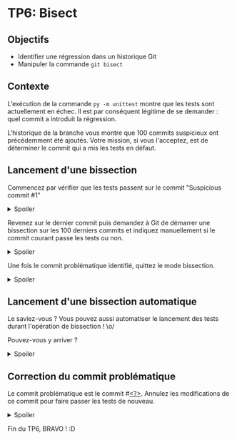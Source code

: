 # TP6: Bisect

## Objectifs

+ Identifier une régression dans un historique Git
+ Manipuler la commande `git bisect`

## Contexte

L'exécution de la commande `py -m unittest` montre que les tests sont actuellement en échec.
Il est par conséquent légitime de se demander : quel commit a introduit la régression.

L'historique de la branche vous montre que 100 commits suspicieux ont précédemment été ajoutés.
Votre mission, si vous l'acceptez, est de déterminer le commit qui a mis les tests en défaut. 

## Lancement d'une bissection

Commencez par vérifier que les tests passent sur le commit "Suspicious commit #1"

<details>
<summary>Spoiler</summary>

```bash
git switch <sha1 du commit 1>
py -m unittest
```
</details>

Revenez sur le dernier commit puis demandez à Git de démarrer une bissection sur les 100 derniers commits et indiquez manuellement si le commit courant passe les tests ou non.

<details>
<summary>Spoiler</summary>

```bash
git switch tp6-main
git bisect start HEAD <sha1 du commit 1>

py -m unittest
git bisect [good|bad]

py -m unittest
git bisect [good|bad]
[...]
```
</details>

Une fois le commit problématique identifié, quittez le mode bissection.

<details>
<summary>Spoiler</summary>

```bash
git bisect reset
```
</details>

## Lancement d'une bissection automatique

Le saviez-vous ? Vous pouvez aussi automatiser le lancement des tests durant l'opération de bissection ! \o/

Pouvez-vous y arriver ?

<details>
<summary>Spoiler</summary>

```bash
git bisect start HEAD HEAD~99
git bisect run py -m unittest
git bisect reset
```
</details>

## Correction du commit problématique

Le commit problématique est le commit #[<?>](## "44").
Annulez les modifications de ce commit pour faire passer les tests de nouveau.

<details>
<summary>Spoiler</summary>

```bash
git revert <sha1 du commit coupable>
py -m unittest
```
</details>

Fin du TP6, BRAVO ! :D
